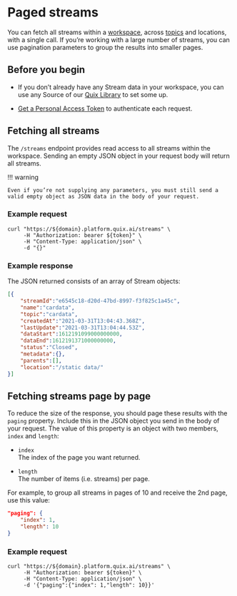 # Paged streams

You can fetch all streams within a
[workspace](../../platform/definitions.md#workspace), across
[topics](../../platform/definitions.md#topics) and locations, with a
single call. If you’re working with a large number of streams, you can
use pagination parameters to group the results into smaller pages.

## Before you begin

  - If you don’t already have any Stream data in your workspace, you can
    use any Source of our [Quix
    Library](../../platform/samples/samples.html) to set some up.

  - [Get a Personal Access Token](authenticate.md)
    to authenticate each request.

## Fetching all streams

The `/streams` endpoint provides read access to all streams within
the workspace. Sending an empty JSON object in your request body will
return all streams.

!!! warning

	Even if you’re not supplying any parameters, you must still send a valid empty object as JSON data in the body of your request.

### Example request

``` shell
curl "https://${domain}.platform.quix.ai/streams" \
     -H "Authorization: bearer ${token}" \
     -H "Content-Type: application/json" \
     -d "{}"
```

### Example response

The JSON returned consists of an array of Stream objects:

``` json
[{
    "streamId":"e6545c18-d20d-47bd-8997-f3f825c1a45c",
    "name":"cardata",
    "topic":"cardata",
    "createdAt":"2021-03-31T13:04:43.368Z",
    "lastUpdate":"2021-03-31T13:04:44.53Z",
    "dataStart":1612191099000000000,
    "dataEnd":1612191371000000000,
    "status":"Closed",
    "metadata":{},
    "parents":[],
    "location":"/static data/"
}]
```

## Fetching streams page by page

To reduce the size of the response, you should page these results with
the `paging` property. Include this in the JSON object you send in
the body of your request. The value of this property is an object with
two members, `index` and `length`:

  - `index`  
    The index of the page you want returned.

  - `length`  
    The number of items (i.e. streams) per page.

For example, to group all streams in pages of 10 and receive the 2nd
page, use this value:

``` json
"paging": {
    "index": 1,
    "length": 10
}
```

### Example request

``` shell
curl "https://${domain}.platform.quix.ai/streams" \
     -H "Authorization: bearer ${token}" \
     -H "Content-Type: application/json" \
     -d '{"paging":{"index": 1,"length": 10}}'
```
